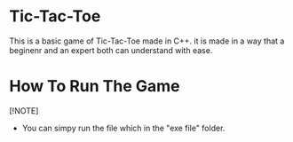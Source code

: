 # Tic-Tac-Toe
  This is a basic game of Tic-Tac-Toe made in C++. it is made in a way that a beginenr and an expert both can understand with ease. <br>

# How To Run The Game
[!NOTE]
 - You can simpy run the file which in the "exe file" folder.

 
